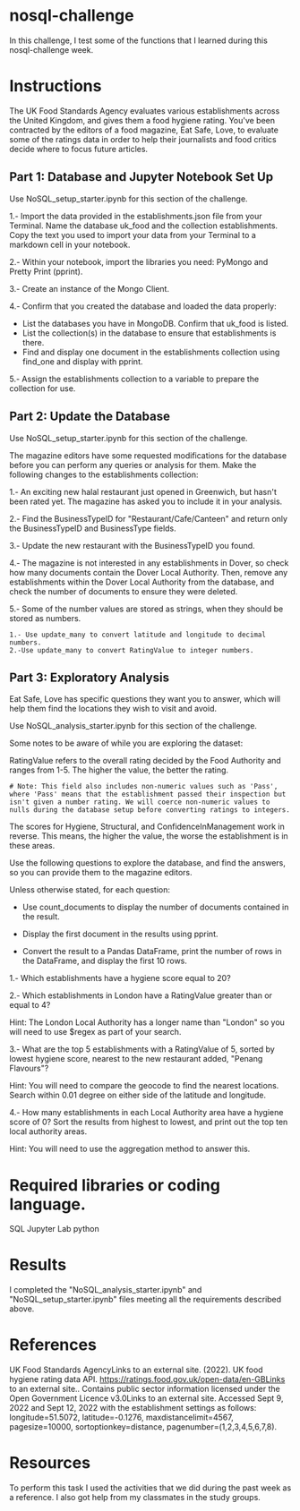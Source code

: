 # nosql-challenge

In this challenge, I test some of the functions that I learned during this nosql-challenge week.

# Instructions
The UK Food Standards Agency evaluates various establishments across the United Kingdom, and gives them a food hygiene rating. You've been contracted by the editors of a food magazine, Eat Safe, Love, to evaluate some of the ratings data in order to help their journalists and food critics decide where to focus future articles.

## Part 1: Database and Jupyter Notebook Set Up
Use NoSQL_setup_starter.ipynb for this section of the challenge.

1.- Import the data provided in the establishments.json file from your Terminal. Name the database uk_food and the collection establishments. Copy the text you used to import your data from your Terminal to a markdown cell in your notebook.

2.- Within your notebook, import the libraries you need: PyMongo and Pretty Print (pprint).

3.- Create an instance of the Mongo Client.

4.- Confirm that you created the database and loaded the data properly:

  - List the databases you have in MongoDB. Confirm that uk_food is listed.
  - List the collection(s) in the database to ensure that establishments is there.
  - Find and display one document in the establishments collection using find_one and display with pprint.

5.- Assign the establishments collection to a variable to prepare the collection for use.

## Part 2: Update the Database
Use NoSQL_setup_starter.ipynb for this section of the challenge.

The magazine editors have some requested modifications for the database before you can perform any queries or analysis for them. Make the following changes to the establishments collection:

1.- An exciting new halal restaurant just opened in Greenwich, but hasn't been rated yet. The magazine has asked you to include it in your analysis.

2.- Find the BusinessTypeID for "Restaurant/Cafe/Canteen" and return only the BusinessTypeID and BusinessType fields.

3.- Update the new restaurant with the BusinessTypeID you found.

4.- The magazine is not interested in any establishments in Dover, so check how many documents contain the Dover Local Authority. Then, remove any establishments within the Dover Local Authority from the database, and check the number of documents to ensure they were deleted.

5.- Some of the number values are stored as strings, when they should be stored as numbers.

    1.- Use update_many to convert latitude and longitude to decimal numbers.
    2.-Use update_many to convert RatingValue to integer numbers.

## Part 3: Exploratory Analysis
Eat Safe, Love has specific questions they want you to answer, which will help them find the locations they wish to visit and avoid.

Use NoSQL_analysis_starter.ipynb for this section of the challenge.

Some notes to be aware of while you are exploring the dataset:

  RatingValue refers to the overall rating decided by the Food Authority and ranges from 1-5. The higher the value, the better the rating.

    # Note: This field also includes non-numeric values such as 'Pass', where 'Pass' means that the establishment passed their inspection but isn't given a number rating. We will coerce non-numeric values to nulls during the database setup before converting ratings to integers.
  
  The scores for Hygiene, Structural, and ConfidenceInManagement work in reverse. This means, the higher the value, the worse the establishment is in these areas.

Use the following questions to explore the database, and find the answers, so you can provide them to the magazine editors.

Unless otherwise stated, for each question:

- Use count_documents to display the number of documents contained in the result.

- Display the first document in the results using pprint.

- Convert the result to a Pandas DataFrame, print the number of rows in the DataFrame, and display the first 10 rows.

1.- Which establishments have a hygiene score equal to 20?

2.- Which establishments in London have a RatingValue greater than or equal to 4?

Hint: The London Local Authority has a longer name than "London" so you will need to use $regex as part of your search.

3.- What are the top 5 establishments with a RatingValue of 5, sorted by lowest hygiene score, nearest to the new restaurant added, "Penang Flavours"?

Hint: You will need to compare the geocode to find the nearest locations. Search within 0.01 degree on either side of the latitude and longitude.

4.- How many establishments in each Local Authority area have a hygiene score of 0? Sort the results from highest to lowest, and print out the top ten local authority areas.

Hint: You will need to use the aggregation method to answer this.

# Required libraries or coding language.
SQL Jupyter Lab python

# Results
I completed the "NoSQL_analysis_starter.ipynb" and "NoSQL_setup_starter.ipynb" files meeting all the requirements described above.

# References
UK Food Standards AgencyLinks to an external site. (2022). UK food hygiene rating data API. https://ratings.food.gov.uk/open-data/en-GBLinks to an external site.. Contains public sector information licensed under the Open Government Licence v3.0Links to an external site.
Accessed Sept 9, 2022 and Sept 12, 2022 with the establishment settings as follows: longitude=51.5072, latitude=-0.1276, maxdistancelimit=4567, pagesize=10000, sortoptionkey=distance, pagenumber=(1,2,3,4,5,6,7,8).

# Resources
To perform this task I used the activities that we did during the past week as a reference. I also got help from my classmates in the study groups.
